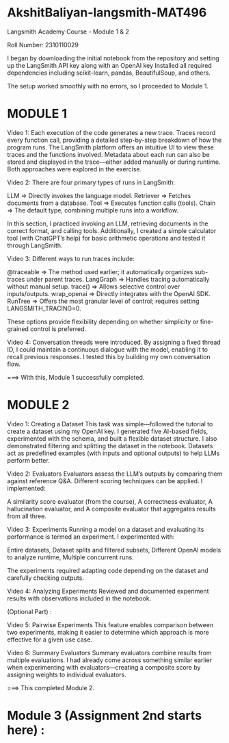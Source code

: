 # AkshitBaliyan-langsmith-MAT496
Langsmith Academy Course - Module 1 & 2

Roll Number: 2310110029

I began by downloading the initial notebook from the repository and setting up the LangSmith API key along with an OpenAI key
Installed all required dependencies including scikit-learn, pandas, BeautifulSoup, and others.

The setup worked smoothly with no errors, so I proceeded to Module 1.


# MODULE 1

Video 1:
Each execution of the code generates a new trace. Traces record every function call, providing a detailed step-by-step breakdown of how the program runs. The LangSmith platform offers an intuitive UI to view these traces and the functions involved. Metadata about each run can also be stored and displayed in the trace—either added manually or during runtime. Both approaches were explored in the exercise.


Video 2:
There are four primary types of runs in LangSmith:

LLM => Directly invokes the language model.
Retriever => Fetches documents from a database.
Tool => Executes function calls (tools).
Chain => The default type, combining multiple runs into a workflow.

In this section, I practiced invoking an LLM, retrieving documents in the correct format, and calling tools. Additionally, I created a simple calculator tool (with ChatGPT’s help) for basic arithmetic operations and tested it through LangSmith.


Video 3:
Different ways to run traces include:

@traceable => The method used earlier; it automatically organizes sub-traces under parent traces.
LangGraph => Handles tracing automatically without manual setup.
trace() => Allows selective control over inputs/outputs.
wrap_openai => Directly integrates with the OpenAI SDK.
RunTree => Offers the most granular level of control; requires setting LANGSMITH_TRACING=0.

These options provide flexibility depending on whether simplicity or fine-grained control is preferred.


Video 4:
Conversation threads were introduced. By assigning a fixed thread ID, I could maintain a continuous dialogue with the model, enabling it to recall previous responses. I tested this by building my own conversation flow.

===>  With this, Module 1 successfully completed.


# MODULE 2

Video 1: Creating a Dataset
This task was simple—followed the tutorial to create a dataset using my OpenAI key. I generated five AI-based fields, experimented with the schema, and built a flexible dataset structure. I also demonstrated filtering and splitting the dataset in the notebook.
Datasets act as predefined examples (with inputs and optional outputs) to help LLMs perform better.


Video 2: Evaluators
Evaluators assess the LLM’s outputs by comparing them against reference Q&A. Different scoring techniques can be applied. I implemented:

A similarity score evaluator (from the course),
A correctness evaluator,
A hallucination evaluator, and
A composite evaluator that aggregates results from all three.


Video 3: Experiments
Running a model on a dataset and evaluating its performance is termed an experiment. I experimented with:

Entire datasets,
Dataset splits and filtered subsets,
Different OpenAI models to analyze runtime,
Multiple concurrent runs.

The experiments required adapting code depending on the dataset and carefully checking outputs.


Video 4: Analyzing Experiments
Reviewed and documented experiment results with observations included in the notebook.


(Optional Part) : 

Video 5: Pairwise Experiments
This feature enables comparison between two experiments, making it easier to determine which approach is more effective for a given use case.


Video 6: Summary Evaluators
Summary evaluators combine results from multiple evaluations. I had already come across something similar earlier when experimenting with evaluators—creating a composite score by assigning weights to individual evaluators.


===>  This completed Module 2.


# Module 3  (Assignment 2nd starts here) : 
